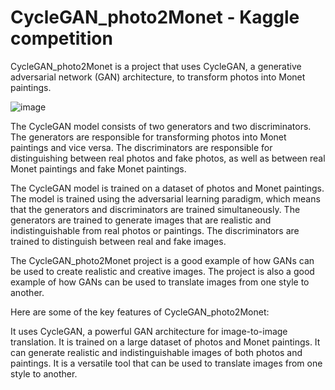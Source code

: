 # CycleGAN_photo2Monet - Kaggle competition

CycleGAN_photo2Monet is a project that uses CycleGAN, a generative adversarial network (GAN) architecture, to transform photos into Monet paintings.

![image](https://github.com/HayLahav/CycleGAN_photo2Monet/assets/111200362/145d1c8d-e2d7-4962-8522-8eee7c25fa0e)


The CycleGAN model consists of two generators and two discriminators. The generators are responsible for transforming photos into Monet paintings and vice versa. The discriminators are responsible for distinguishing between real photos and fake photos, as well as between real Monet paintings and fake Monet paintings.

The CycleGAN model is trained on a dataset of photos and Monet paintings. The model is trained using the adversarial learning paradigm, which means that the generators and discriminators are trained simultaneously. The generators are trained to generate images that are realistic and indistinguishable from real photos or paintings. The discriminators are trained to distinguish between real and fake images.

The CycleGAN_photo2Monet project is a good example of how GANs can be used to create realistic and creative images. The project is also a good example of how GANs can be used to translate images from one style to another.

Here are some of the key features of CycleGAN_photo2Monet:

It uses CycleGAN, a powerful GAN architecture for image-to-image translation.
It is trained on a large dataset of photos and Monet paintings.
It can generate realistic and indistinguishable images of both photos and paintings.
It is a versatile tool that can be used to translate images from one style to another.
